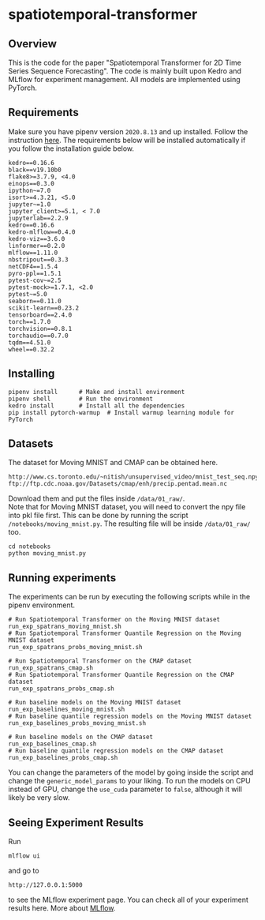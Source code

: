 # spatiotemporal-transformer

## Overview

This is the code for the paper "Spatiotemporal Transformer for 2D Time Series Sequence Forecasting". The code is mainly built upon Kedro and MLflow for experiment management. All models are implemented using PyTorch. 

## Requirements

Make sure you have pipenv version ```2020.8.13``` and up installed. Follow the instruction [here](https://docs.python-guide.org/dev/virtualenvs/). The requirements below will be installed automatically if you follow the installation guide below.
```
kedro==0.16.6
black==v19.10b0
flake8>=3.7.9, <4.0
einops==0.3.0
ipython~=7.0
isort>=4.3.21, <5.0
jupyter~=1.0
jupyter_client>=5.1, < 7.0
jupyterlab==2.2.9
kedro==0.16.6
kedro-mlflow==0.4.0
kedro-viz==3.6.0
linformer==0.2.0
mlflow==1.11.0
nbstripout==0.3.3
netCDF4==1.5.4
pyro-ppl==1.5.1
pytest-cov~=2.5
pytest-mock>=1.7.1, <2.0
pytest~=5.0
seaborn==0.11.0
scikit-learn==0.23.2
tensorboard==2.4.0
torch==1.7.0
torchvision==0.8.1
torchaudio==0.7.0
tqdm==4.51.0
wheel==0.32.2
```

## Installing

```
pipenv install      # Make and install environment
pipenv shell        # Run the environment
kedro install       # Install all the dependencies
pip install pytorch-warmup  # Install warmup learning module for PyTorch
```

## Datasets
The dataset for Moving MNIST and CMAP can be obtained here.
```
http://www.cs.toronto.edu/~nitish/unsupervised_video/mnist_test_seq.npy
ftp://ftp.cdc.noaa.gov/Datasets/cmap/enh/precip.pentad.mean.nc
```
Download them and put the files inside ```/data/01_raw/```.  
Note that for Moving MNIST dataset, you will need to convert the npy file into pkl file first. This can be done by running the script ```/notebooks/moving_mnist.py```. The resulting file will be inside ```/data/01_raw/``` too.
```
cd notebooks
python moving_mnist.py
```

## Running experiments
The experiments can be run by executing the following scripts while in the pipenv environment.
```
# Run Spatiotemporal Transformer on the Moving MNIST dataset
run_exp_spatrans_moving_mnist.sh      
# Run Spatiotemporal Transformer Quantile Regression on the Moving MNIST dataset      
run_exp_spatrans_probs_moving_mnist.sh

# Run Spatiotemporal Transformer on the CMAP dataset  
run_exp_spatrans_cmap.sh                   
# Run Spatiotemporal Transformer Quantile Regression on the CMAP dataset 
run_exp_spatrans_probs_cmap.sh

# Run baseline models on the Moving MNIST dataset
run_exp_baselines_moving_mnist.sh           
# Run baseline quantile regression models on the Moving MNIST dataset
run_exp_baselines_probs_moving_mnist.sh

# Run baseline models on the CMAP dataset
run_exp_baselines_cmap.sh                 
# Run baseline quantile regression models on the CMAP dataset  
run_exp_baselines_probs_cmap.sh             
```
You can change the parameters of the model by going inside the script and change the ```generic_model_params``` to your liking. To run the models on CPU instead of GPU, change the ```use_cuda``` parameter to ```false```, although it will likely be very slow.


## Seeing Experiment Results
Run
```
mlflow ui
```
and go to 
```
http://127.0.0.1:5000
```
to see the MLflow experiment page. You can check all of your experiment results here. More about [MLflow](https://mlflow.org/).


